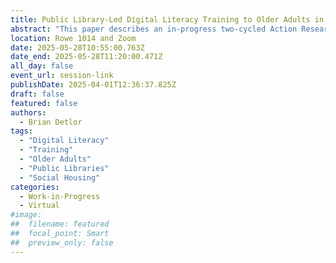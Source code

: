 ```yaml
---
title: Public Library-Led Digital Literacy Training to Older Adults in Social Housing 
abstract: "This paper describes an in-progress two-cycled Action Research investigation of public library-led digital literacy training to older adults in social housing. Prior to the first cycle, the digital literacy needs and training preferences of CityHousing Hamilton (CHH) older adults were identified. These findings were then used to design and evaluate an Android tablet training program delivered by Hamilton Public Library (HPL) to CHH older adults onsite at their CHH place of residence (Cycle One). Findings from Cycle One were then used to design and implement another iteration of onsite HPL-led tablet training to CHH seniors (Cycle Two)."
location: Rowe 1014 and Zoom
date: 2025-05-28T10:55:00.763Z
date_end: 2025-05-28T11:20:00.471Z
all_day: false
event_url: session-link
publishDate: 2025-04-01T12:36:37.825Z
draft: false
featured: false
authors:
  - Brian Detlor
tags:
  - "Digital Literacy" 
  - "Training"
  - "Older Adults"
  - "Public Libraries"
  - "Social Housing"
categories:
  - Work-in-Progress
  - Virtual
#image:
##  filename: featured
##  focal_point: Smart
##  preview_only: false
---
```

